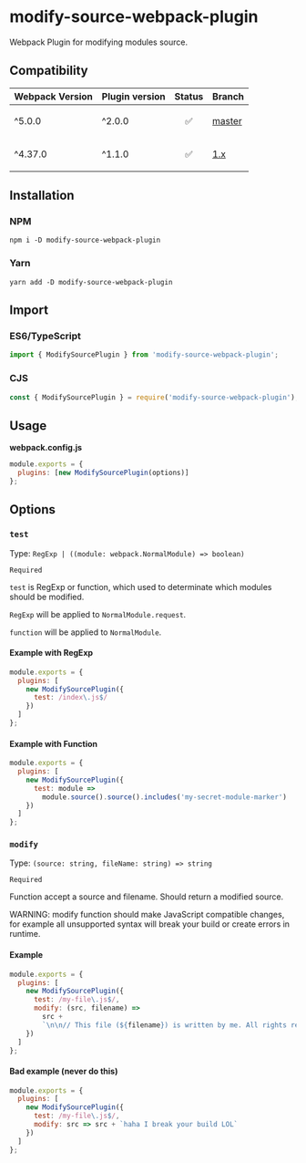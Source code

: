 # modify-source-webpack-plugin

Webpack Plugin for modifying modules source.

## Compatibility

| Webpack Version | Plugin version | Status                   | Branch                                                                         |
| --------------- | -------------- | ------------------------ | ------------------------------------------------------------------------------ |
| ^5.0.0          | ^2.0.0         | <p align="center">✅</p> | [master](https://github.com/artemirq/modify-source-webpack-plugin/tree/master) |
| ^4.37.0         | ^1.1.0         | <p align="center">✅</p> | [1.x](https://github.com/artemirq/modify-source-webpack-plugin/tree/1.x)       |

## Installation

### NPM

```
npm i -D modify-source-webpack-plugin
```

### Yarn

```
yarn add -D modify-source-webpack-plugin
```

## Import

### ES6/TypeScript

```js
import { ModifySourcePlugin } from 'modify-source-webpack-plugin';
```

### CJS

```js
const { ModifySourcePlugin } = require('modify-source-webpack-plugin');
```

## Usage

**webpack.config.js**

```js
module.exports = {
  plugins: [new ModifySourcePlugin(options)]
};
```

## Options

### `test`

Type: `RegExp | ((module: webpack.NormalModule) => boolean)`

`Required`

`test` is RegExp or function, which used to determinate which modules should be modified.

`RegExp` will be applied to `NormalModule.request`.

`function` will be applied to `NormalModule`.

#### Example with RegExp

```js
module.exports = {
  plugins: [
    new ModifySourcePlugin({
      test: /index\.js$/
    })
  ]
};
```

#### Example with Function

```js
module.exports = {
  plugins: [
    new ModifySourcePlugin({
      test: module =>
        module.source().source().includes('my-secret-module-marker')
    })
  ]
};
```

### `modify`

Type: `(source: string, fileName: string) => string`

`Required`

Function accept a source and filename. Should return a modified source.

WARNING: modify function should make JavaScript compatible changes, for example all unsupported syntax will break your build or create errors in runtime.

#### Example

```js
module.exports = {
  plugins: [
    new ModifySourcePlugin({
      test: /my-file\.js$/,
      modify: (src, filename) =>
        src +
        `\n\n// This file (${filename}) is written by me. All rights reserved`
    })
  ]
};
```

#### Bad example (never do this)

```js
module.exports = {
  plugins: [
    new ModifySourcePlugin({
      test: /my-file\.js$/,
      modify: src => src + `haha I break your build LOL`
    })
  ]
};
```

